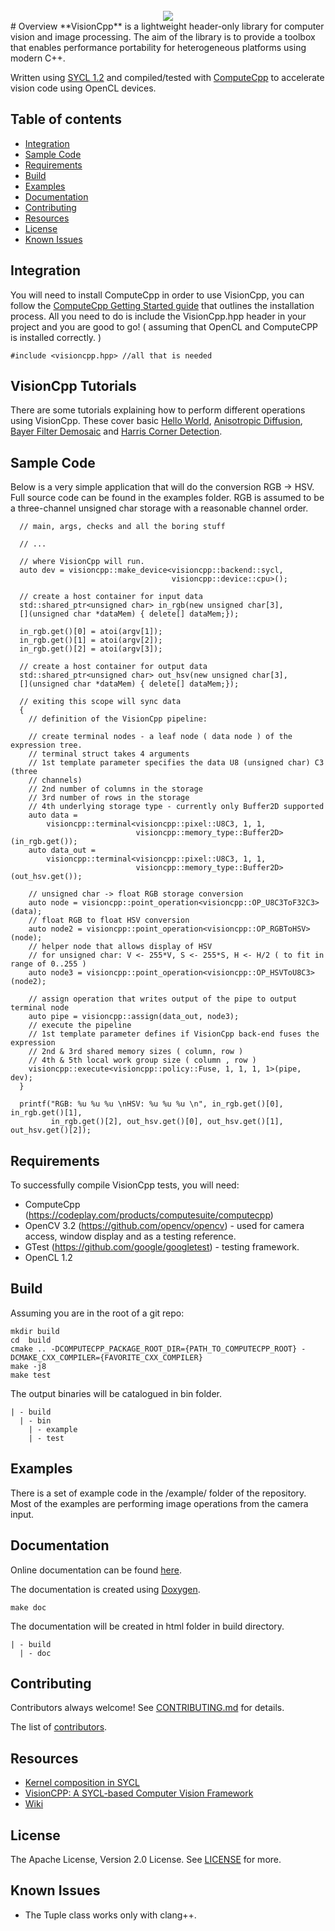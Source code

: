 <div align="center">
  <br /><img src="https://www.codeplay.com/public/uploaded/public/computevision.png"><br />
</div>
# Overview
**VisionCpp** is a lightweight header-only library for computer vision and image processing.
The aim of the library is to provide a toolbox that enables performance portability for heterogeneous platforms using modern C++.

Written using [SYCL 1.2](https://www.khronos.org/registry/sycl/specs/sycl-1.2.pdf) and compiled/tested with [ComputeCpp](https://codeplay.com/products/computesuite/computecpp) to accelerate vision code using OpenCL devices.

## Table of contents
* [Integration](#integration)
* [Sample Code](#sample-code)
* [Requirements](#requirements)
* [Build](#build)
* [Examples](#examples)
* [Documentation](#documentation)
* [Contributing](#contributing)
* [Resources](#resources)
* [License](#license)
* [Known Issues](#known-issues)

## <a name="integration" /> Integration
You will need to install ComputeCpp in order to use VisionCpp, you can follow the [ComputeCpp Getting Started guide](https://github.com/codeplaysoftware/computecpp-sdk/blob/master/documents/ComputeCpp_GettingStarted.asciidoc) that outlines the installation process.
All you need to do is include the VisionCpp.hpp header in your project and you are good to go! ( assuming that OpenCL and ComputeCPP is installed correctly. )

~~~~~~~~~~~~~~~{.cpp}
#include <visioncpp.hpp> //all that is needed
~~~~~~~~~~~~~~~

## <a name="tutorials" /> VisionCpp Tutorials
There are some tutorials explaining how to perform different operations using VisionCpp. These cover basic [Hello World](https://github.com/codeplaysoftware/visioncpp/wiki/Example:-Hello-World), [Anisotropic Diffusion](https://github.com/codeplaysoftware/visioncpp/wiki/Example:-Anisotropic-Diffusion), [Bayer Filter Demosaic](https://github.com/codeplaysoftware/visioncpp/wiki/Example:-Bayer-Filter-Demosaic) and [Harris Corner Detection](https://github.com/codeplaysoftware/visioncpp/wiki/Example:-Harris-Corner-Detection).

## <a name="sample-code" /> Sample Code
Below is a very simple application that will do the conversion RGB -> HSV. Full source code can be found in the examples folder.
RGB is assumed to be a three-channel unsigned char storage with a reasonable channel order.

~~~~~~~~~~~~~~~{.cpp}
  // main, args, checks and all the boring stuff

  // ...

  // where VisionCpp will run.
  auto dev = visioncpp::make_device<visioncpp::backend::sycl,
                                    visioncpp::device::cpu>();

  // create a host container for input data
  std::shared_ptr<unsigned char> in_rgb(new unsigned char[3],
  [](unsigned char *dataMem) { delete[] dataMem;});

  in_rgb.get()[0] = atoi(argv[1]);
  in_rgb.get()[1] = atoi(argv[2]);
  in_rgb.get()[2] = atoi(argv[3]);

  // create a host container for output data
  std::shared_ptr<unsigned char> out_hsv(new unsigned char[3],
  [](unsigned char *dataMem) { delete[] dataMem;});

  // exiting this scope will sync data
  {
    // definition of the VisionCpp pipeline:

    // create terminal nodes - a leaf node ( data node ) of the expression tree.
    // terminal struct takes 4 arguments
    // 1st template parameter specifies the data U8 (unsigned char) C3 (three
    // channels)
    // 2nd number of columns in the storage
    // 3rd number of rows in the storage
    // 4th underlying storage type - currently only Buffer2D supported
    auto data =
        visioncpp::terminal<visioncpp::pixel::U8C3, 1, 1,
                            visioncpp::memory_type::Buffer2D>(in_rgb.get());
    auto data_out =
        visioncpp::terminal<visioncpp::pixel::U8C3, 1, 1,
                            visioncpp::memory_type::Buffer2D>(out_hsv.get());

    // unsigned char -> float RGB storage conversion
    auto node = visioncpp::point_operation<visioncpp::OP_U8C3ToF32C3>(data);
    // float RGB to float HSV conversion
    auto node2 = visioncpp::point_operation<visioncpp::OP_RGBToHSV>(node);
    // helper node that allows display of HSV
    // for unsigned char: V <- 255*V, S <- 255*S, H <- H/2 ( to fit in range of 0..255 )
    auto node3 = visioncpp::point_operation<visioncpp::OP_HSVToU8C3>(node2);

    // assign operation that writes output of the pipe to output terminal node
    auto pipe = visioncpp::assign(data_out, node3);
    // execute the pipeline
    // 1st template parameter defines if VisionCpp back-end fuses the expression
    // 2nd & 3rd shared memory sizes ( column, row )
    // 4th & 5th local work group size ( column , row )
    visioncpp::execute<visioncpp::policy::Fuse, 1, 1, 1, 1>(pipe, dev);
  }

  printf("RGB: %u %u %u \nHSV: %u %u %u \n", in_rgb.get()[0], in_rgb.get()[1],
         in_rgb.get()[2], out_hsv.get()[0], out_hsv.get()[1], out_hsv.get()[2]);

~~~~~~~~~~~~~~~

## <a name="requirements" /> Requirements
To successfully compile VisionCpp tests, you will need:
* ComputeCpp (https://codeplay.com/products/computesuite/computecpp)
* OpenCV 3.2 (https://github.com/opencv/opencv) - used for camera access, window display and as a testing reference.
* GTest (https://github.com/google/googletest) - testing framework.
* OpenCL 1.2

## <a name="build" /> Build
Assuming you are in the root of a git repo:
~~~~~~~~~~~~~~~{.sh}
mkdir build
cd  build
cmake .. -DCOMPUTECPP_PACKAGE_ROOT_DIR={PATH_TO_COMPUTECPP_ROOT} -DCMAKE_CXX_COMPILER={FAVORITE_CXX_COMPILER}
make -j8
make test
~~~~~~~~~~~~~~~

The output binaries will be catalogued in bin folder.
~~~~~~~~~~~~~~~{.sh}
| - build
  | - bin
    | - example
    | - test
~~~~~~~~~~~~~~~

## <a name="examples" /> Examples
There is a set of example code in the /example/ folder of the repository. Most of the examples are performing image operations from the camera input.

## <a name="documentation" /> Documentation
Online documentation can be found [here](https://codeplaysoftware.github.io/visioncpp/).

The documentation is created using [Doxygen](http://www.stack.nl/~dimitri/doxygen/).
~~~~~~~~~~~~~~~{.sh}
make doc
~~~~~~~~~~~~~~~

The documentation will be created in html folder in build directory.
~~~~~~~~~~~~~~~{.sh}
| - build
  | - doc
~~~~~~~~~~~~~~~

## <a name="contributing" /> Contributing
Contributors always welcome! See <a href="https://github.com/codeplaysoftware/visioncpp/blob/master/CONTRIBUTING.md">CONTRIBUTING.md</a> for details.

The list of <a href="https://github.com/codeplaysoftware/visioncpp/blob/master/CONTRIBUTORS.md">contributors</a>.

## <a name="resources" /> Resources
* [Kernel composition in SYCL](http://opus.bath.ac.uk/49695/)
* [VisionCPP: A SYCL-based Computer Vision Framework](http://dl.acm.org/citation.cfm?doid=2909437.2909444)
* [Wiki](https://github.com/codeplaysoftware/visioncpp/wiki)

## <a name="license" /> License
The Apache License, Version 2.0 License. See [LICENSE](https://github.com/codeplaysoftware/visioncpp/blob/master/LICENSE) for more.

## <a name="known-issues" /> Known Issues
* The Tuple class works only with clang++.
